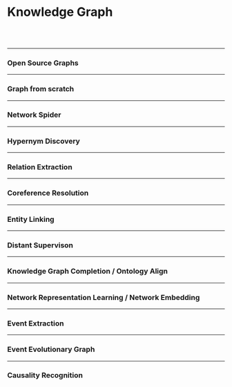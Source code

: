 # Knowledge Graph
<br>
<br>

---
### Open Source Graphs

---
### Graph from scratch

---
### Network Spider

---
### Hypernym Discovery

---
### Relation Extraction

---
### Coreference Resolution

---
### Entity Linking

---
### Distant Supervison

---
### Knowledge Graph Completion / Ontology Align

---
### Network Representation Learning / Network Embedding

---
### Event Extraction

---
### Event Evolutionary Graph

---
### Causality Recognition
